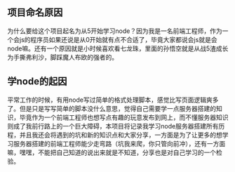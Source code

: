 ## 项目命名原因
为什么要给这个项目起名为从5开始学习node？因为我是一名前端工程师，作为一个会js的程序员如果还说是从0开始就有点不合适了，毕竟大家都说会js就是会node嘛。还有一个原因就是小时候喜欢看七龙珠，里面的孙悟空就是从战5渣成长为手撕弗利沙，脚踩魔人布欧的强者的。
## 学node的起因
平常工作的时候，有用node写过简单的格式处理脚本，感觉比写页面逻辑爽多了。但是只是写写简单的脚本没什么意思，觉得自己需要学一点服务器搭建的知识，毕竟作为一个前端工程师也想写点有趣的玩意发布到网上，而不懂服务器知识则成了我前行路上的一个巨大障碍，本项目将记录我学习node服务器搭建所有历程，并且我还会将遇到的坑和新的知识点和大家分享，一方面是为了让更多的想学习服务器搭建的前端工程师能少走弯路（坑我来爬，你只管向前冲），还有一方面嘛，嘿嘿，不能把自己知道的说出来就是不知道，分享也是对自己学习的一个检验。
